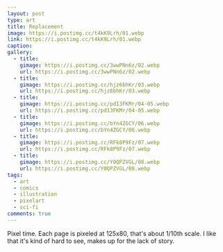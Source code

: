 ```yaml
---
layout: post
type: art
title: Replacement
image: https://i.postimg.cc/t4kK9Lrh/01.webp
link: https://i.postimg.cc/t4kK9Lrh/01.webp
caption: 
gallery:
  - title: 
    gimage: https://i.postimg.cc/3wwPNn6z/02.webp
    url: https://i.postimg.cc/3wwPNn6z/02.webp
  - title: 
    gimage: https://i.postimg.cc/hjz6bhKr/03.webp
    url: https://i.postimg.cc/hjz6bhKr/03.webp
  - title: 
    gimage: https://i.postimg.cc/pd13FKMr/04-05.webp
    url: https://i.postimg.cc/pd13FKMr/04-05.webp
  - title: 
    gimage: https://i.postimg.cc/bYn4ZGCY/06.webp
    url: https://i.postimg.cc/bYn4ZGCY/06.webp
  - title: 
    gimage: https://i.postimg.cc/RFk8P9Fz/07.webp
    url: https://i.postimg.cc/RFk8P9Fz/07.webp
  - title: 
    gimage: https://i.postimg.cc/Y0QPZVGL/08.webp
    url: https://i.postimg.cc/Y0QPZVGL/08.webp
tags:
  - art
  - comics
  - illustration
  - pixelart
  - sci-fi
comments: true
---
```

Pixel time.  Each page is pixeled at 125x80, that's about 1/10th scale.  I like that it's kind of hard to see, makes up for the lack of story.